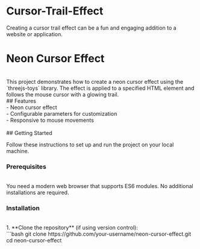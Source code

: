 # Cursor-Trail-Effect
Creating a cursor trail effect can be a fun and engaging addition to a website or application.
<br>

# Neon Cursor Effect
<br>
This project demonstrates how to create a neon cursor effect using the `threejs-toys` library. The effect is applied to a specified HTML element and follows the mouse cursor with a glowing trail.
<br>
## Features
<br>
- Neon cursor effect<br>
- Configurable parameters for customization<br>
- Responsive to mouse movements<br>
<br>
## Getting Started<br>

Follow these instructions to set up and run the project on your local machine.<br>

### Prerequisites
<br>
You need a modern web browser that supports ES6 modules. No additional installations are required.
<br>

### Installation
<br>
1. **Clone the repository** (if using version control):<br>
   ```bash
   git clone https://github.com/your-username/neon-cursor-effect.git
   cd neon-cursor-effect


